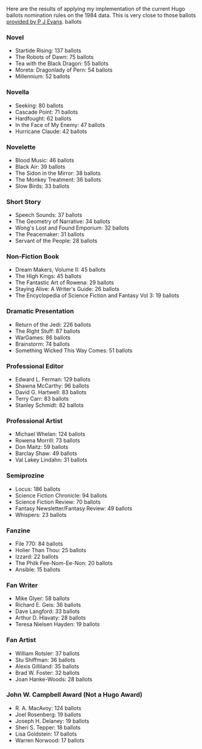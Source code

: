 Here are the results of applying my implementation of the current Hugo ballots
nomination rules on the 1984 data.  This is very close to those ballots
[provided by P J Evans](http://nielsenhayden.com/makinglight/archives/016283.html#4176445). ballots

### Novel

* Startide Rising: 137 ballots
* The Robots of Dawn: 75 ballots
* Tea with the Black Dragon: 55 ballots
* Moreta: Dragonlady of Pern: 54 ballots
* Millennium: 52 ballots

### Novella

* Seeking: 80 ballots
* Cascade Point: 71 ballots
* Hardfought: 62 ballots
* In the Face of My Enemy: 47 ballots
* Hurricane Claude: 42 ballots

### Novelette

* Blood Music: 46 ballots
* Black Air: 39 ballots
* The Sidon in the Mirror: 38 ballots
* The Monkey Treatment: 36 ballots
* Slow Birds: 33 ballots

### Short Story

* Speech Sounds: 37 ballots
* The Geometry of Narrative: 34 ballots
* Wong's Lost and Found Emporium: 32 ballots
* The Peacemaker: 31 ballots
* Servant of the People: 28 ballots

### Non-Fiction Book

* Dream Makers, Volume II: 45 ballots
* The High Kings: 45 ballots
* The Fantastic Art of Rowena: 29 ballots
* Staying Alive: A Writer's Guide: 26 ballots
* The Encyclopedia of Science Fiction and Fantasy Vol 3: 19 ballots

### Dramatic Presentation

* Return of the Jedi: 226 ballots
* The Right Stuff: 87 ballots
* WarGames: 86 ballots
* Brainstorm: 74 ballots
* Something Wicked This Way Comes: 51 ballots

### Professional Editor

* Edward L. Ferman: 129 ballots
* Shawna McCarthy: 96 ballots
* David G. Hartwell: 83 ballots
* Terry Carr: 83 ballots
* Stanley Schmidt: 82 ballots

### Professional Artist

* Michael Whelan: 124 ballots
* Rowena Morrill: 73 ballots
* Don Maitz: 59 ballots
* Barclay Shaw: 49 ballots
* Val Lakey Lindahn: 31 ballots

### Semiprozine

* Locus: 186 ballots
* Science Fiction Chronicle: 94 ballots
* Science Fiction Review: 70 ballots
* Fantasy Newsletter/Fantasy Review: 49 ballots
* Whispers: 23 ballots

### Fanzine

* File 770: 84 ballots
* Holier Than Thou: 25 ballots
* Izzard: 22 ballots
* The Philk Fee-Nom-Ee-Non: 20 ballots
* Ansible: 15 ballots

### Fan Writer

* Mike Glyer: 58 ballots
* Richard E. Geis: 36 ballots
* Dave Langford: 33 ballots
* Arthur D. Hlavaty: 28 ballots
* Teresa Nielsen Hayden: 19 ballots

### Fan Artist

* William Rotsler: 37 ballots
* Stu Shiffman: 36 ballots
* Alexis Gilliland: 35 ballots
* Brad W. Foster: 32 ballots
* Joan Hanke-Woods: 28 ballots

### John W. Campbell Award (Not a Hugo Award)

* R. A. MacAvoy: 124 ballots
* Joel Rosenberg: 19 ballots
* Joseph H. Delaney: 19 ballots
* Sheri S. Tepper: 18 ballots
* Lisa Goldstein: 17 ballots
* Warren Norwood: 17 ballots
